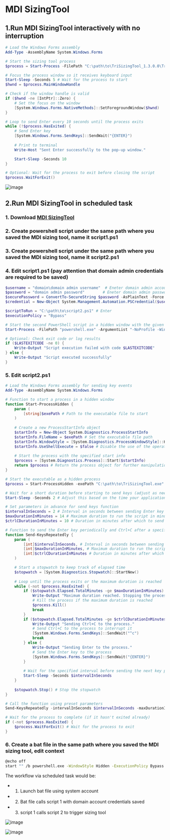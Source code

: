 # MDI SizingTool 

## 1.Run MDI SizingTool interactively with no interruption
```powershell
# Load the Windows Forms assembly
Add-Type -AssemblyName System.Windows.Forms

# Start the sizing tool process
$process = Start-Process -FilePath "C:\path\to\TriSizingTool_1.3.0.0\TriSizingTool.exe" -PassThru

# Focus the process window so it receives keyboard input
Start-Sleep -Seconds 5 # Wait for the process to start
$hwnd = $process.MainWindowHandle

# Check if the window handle is valid
if ($hwnd -ne [IntPtr]::Zero) {
    # Set the focus on the window
    [System.Windows.Forms.NativeMethods]::SetForegroundWindow($hwnd)
}

# Loop to send Enter every 10 seconds until the process exits
while (!$process.HasExited) {
    # Send Enter key
    [System.Windows.Forms.SendKeys]::SendWait("{ENTER}")
    
    # Print to terminal
    Write-Host "Sent Enter successfully to the pop-up window."

    Start-Sleep -Seconds 10
}

# Optional: Wait for the process to exit before closing the script
$process.WaitForExit()
```

![image](https://github.com/user-attachments/assets/200b3ff2-800a-4f8f-a227-83098698d34a)



## 2.Run MDI SizingTool in scheduled task

### 1. Download [MDI SizingTool](https://github.com/microsoft/Microsoft-Defender-for-Identity-Sizing-Tool)
### 2. Create powershell script under the same path where you saved the MDI sizing tool, name it script1.ps1
### 3. Create powershell script under the same path where you saved the MDI sizing tool, name it script2.ps1
### 4. Edit script1.ps1 (pay attention that domain admin credentials are required to be saved)
```powershell
$username = "domain\domain admin username"  # Eneter domain admin account
$password = "domain admin password"        # Eneter domain admin password
$securePassword = ConvertTo-SecureString $password -AsPlainText -Force
$credential = New-Object System.Management.Automation.PSCredential($username, $securePassword)

$scriptToRun = "C:\path\to\script2.ps1" # Enter 
$executionPolicy = "Bypass"

# Start the second PowerShell script in a hidden window with the given credentials
Start-Process -FilePath "powershell.exe" -ArgumentList "-NoProfile -WindowStyle Hidden -ExecutionPolicy $executionPolicy -File `"$scriptToRun`"" -Credential $credential -Wait -NoNewWindow -PassThru

# Optional: Check exit code or log results
if ($LASTEXITCODE -ne 0) {
    Write-Output "Script execution failed with code $LASTEXITCODE"
} else {
    Write-Output "Script executed successfully"
}
```

### 5. Edit script2.ps1
```powershell
# Load the Windows Forms assembly for sending key events
Add-Type -AssemblyName System.Windows.Forms

# Function to start a process in a hidden window
function Start-ProcessHidden {
    param (
        [string]$exePath # Path to the executable file to start
    )
    
    # Create a new ProcessStartInfo object
    $startInfo = New-Object System.Diagnostics.ProcessStartInfo
    $startInfo.FileName = $exePath # Set the executable file path
    $startInfo.WindowStyle = [System.Diagnostics.ProcessWindowStyle]::Hidden # Set the window style to hidden
    $startInfo.UseShellExecute = $false # Disable the use of the operating system shell to start the process
    
    # Start the process with the specified start info
    $process = [System.Diagnostics.Process]::Start($startInfo)
    return $process # Return the process object for further manipulation
}

# Start the executable as a hidden process
$process = Start-ProcessHidden -exePath "C:\path\to\TriSizingTool.exe"

# Wait for a short duration before starting to send keys (adjust as needed)
Start-Sleep -Seconds 2 # Adjust this based on the time your application needs to fully start

# Set parameters in advance for send keys function
$intervalInSeconds = 2 # Interval in seconds between sending Enter key presses
$maxDurationInMinutes = 14 # Maximum duration to run the script in minutes (for testing, set to 14 minutes)
$ctrlCDurationInMinutes = 10 # Duration in minutes after which to send Ctrl+C to stop the process (for testing, set to 4 minutes)

# Function to send the Enter key periodically and Ctrl+C after a specified time
function Send-KeysRepeatedly {
    param (
        [int]$intervalInSeconds, # Interval in seconds between sending Enter key presses
        [int]$maxDurationInMinutes, # Maximum duration to run the script in minutes
        [int]$ctrlCDurationInMinutes # Duration in minutes after which to send Ctrl+C to stop the process
    )

    # Start a stopwatch to keep track of elapsed time
    $stopwatch = [System.Diagnostics.Stopwatch]::StartNew()
    
    # Loop until the process exits or the maximum duration is reached
    while (-not $process.HasExited) {
        if ($stopwatch.Elapsed.TotalMinutes -ge $maxDurationInMinutes) {
            Write-Output "Maximum duration reached. Stopping the process and exiting the script."
            # Kill the process if the maximum duration is reached
            $process.Kill()
            break
        }
        if ($stopwatch.Elapsed.TotalMinutes -ge $ctrlCDurationInMinutes) {
            Write-Output "Sending Ctrl+C to the process."
            # Send Ctrl+C to the process to interrupt it
            [System.Windows.Forms.SendKeys]::SendWait("^c")
            break
        } else {
            Write-Output "Sending Enter to the process."
            # Send the Enter key to the process
            [System.Windows.Forms.SendKeys]::SendWait("{ENTER}")
        }
        
        # Wait for the specified interval before sending the next key press
        Start-Sleep -Seconds $intervalInSeconds
    }
    
    $stopwatch.Stop() # Stop the stopwatch
}

# Call the function using preset parameters
Send-KeysRepeatedly -intervalInSeconds $intervalInSeconds -maxDurationInMinutes $maxDurationInMinutes -ctrlCDurationInMinutes $ctrlCDurationInMinutes

# Wait for the process to complete (if it hasn't exited already)
if (-not $process.HasExited) {
    $process.WaitForExit() # Wait for the process to exit
}
```

### 6. Create a bat file in the same path where you saved the MDI sizing tool, edit context
```bash
@echo off
start "" /b powershell.exe -WindowStyle Hidden -ExecutionPolicy Bypass -File "C:\path\to\script1.ps1"
```

The workflow via scheduled task would be:
* 1. Launch bat file using system account
* 2. Bat file calls script 1 with domain account credentials saved
* 3. script 1 calls script 2 to trigger sizing tool

![image](https://github.com/user-attachments/assets/0dc94dbd-9a57-44dd-b963-c2f64c74e45a)

![image](https://github.com/user-attachments/assets/396ae32d-b405-43b3-9bdb-2ea305d26150)



